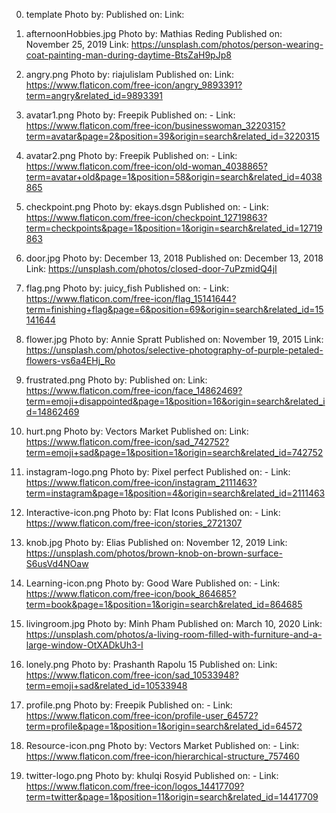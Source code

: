 0) template
Photo by: 
Published on: 
Link: 

1) afternoonHobbies.jpg 
Photo by: Mathias Reding
Published on: November 25, 2019
Link: https://unsplash.com/photos/person-wearing-coat-painting-man-during-daytime-BtsZaH9pJp8

1) angry.png
Photo by: riajulislam
Published on:
Link: https://www.flaticon.com/free-icon/angry_9893391?term=angry&related_id=9893391

2) avatar1.png
Photo by: Freepik
Published on: -
Link: https://www.flaticon.com/free-icon/businesswoman_3220315?term=avatar&page=2&position=39&origin=search&related_id=3220315

3) avatar2.png
Photo by: Freepik
Published on: -
Link: https://www.flaticon.com/free-icon/old-woman_4038865?term=avatar+old&page=1&position=58&origin=search&related_id=4038865

3) checkpoint.png
Photo by: ekays.dsgn
Published on: -
Link: https://www.flaticon.com/free-icon/checkpoint_12719863?term=checkpoints&page=1&position=1&origin=search&related_id=12719863

4) door.jpg
Photo by: December 13, 2018
Published on: December 13, 2018
Link: https://unsplash.com/photos/closed-door-7uPzmidQ4jI

4) flag.png
Photo by: juicy_fish
Published on: -
Link: https://www.flaticon.com/free-icon/flag_15141644?term=finishing+flag&page=6&position=69&origin=search&related_id=15141644

4) flower.jpg
Photo by: Annie Spratt
Published on: November 19, 2015
Link: https://unsplash.com/photos/selective-photography-of-purple-petaled-flowers-vs6a4EHj_Ro

0) frustrated.png
Photo by: 
Published on: 
Link: https://www.flaticon.com/free-icon/face_14862469?term=emoji+disappointed&page=1&position=16&origin=search&related_id=14862469

0) hurt.png
Photo by: Vectors Market
Published on: 
Link: https://www.flaticon.com/free-icon/sad_742752?term=emoji+sad&page=1&position=1&origin=search&related_id=742752

5) instagram-logo.png
Photo by: Pixel perfect
Published on: -
Link: https://www.flaticon.com/free-icon/instagram_2111463?term=instagram&page=1&position=4&origin=search&related_id=2111463

6) Interactive-icon.png
Photo by: Flat Icons
Published on: -
Link: https://www.flaticon.com/free-icon/stories_2721307

6) knob.jpg
Photo by: Elias
Published on: November 12, 2019
Link: https://unsplash.com/photos/brown-knob-on-brown-surface-S6usVd4NOaw

7) Learning-icon.png
Photo by: Good Ware
Published on: -
Link: https://www.flaticon.com/free-icon/book_864685?term=book&page=1&position=1&origin=search&related_id=864685

8) livingroom.jpg
Photo by: Minh Pham
Published on: March 10, 2020
Link: https://unsplash.com/photos/a-living-room-filled-with-furniture-and-a-large-window-OtXADkUh3-I

0) lonely.png
Photo by: Prashanth Rapolu 15
Published on: 
Link: https://www.flaticon.com/free-icon/sad_10533948?term=emoji+sad&related_id=10533948

9) profile.png
Photo by: Freepik
Published on: -
Link: https://www.flaticon.com/free-icon/profile-user_64572?term=profile&page=1&position=1&origin=search&related_id=64572

10) Resource-icon.png 
Photo by: Vectors Market
Published on: -
Link: https://www.flaticon.com/free-icon/hierarchical-structure_757460

11) twitter-logo.png
Photo by: khulqi Rosyid
Published on: -
Link: https://www.flaticon.com/free-icon/logos_14417709?term=twitter&page=1&position=11&origin=search&related_id=14417709